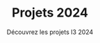 ---
title: Projets 2024
subtitle: Découvrez les projets I3 2024
layout: project-simplelayout
sort: title
area: Tout
show_sidebar: false
hero_height: is-small
category: Projets I3 2024
---